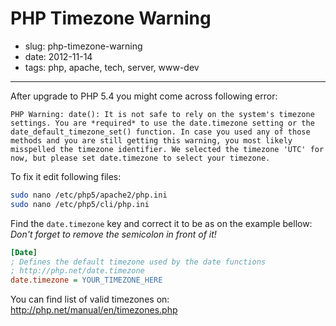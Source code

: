 # PHP Timezone Warning

- slug: php-timezone-warning
- date: 2012-11-14
- tags: php, apache, tech, server, www-dev

----------------------------

After upgrade to PHP 5.4 you might come across following error:

	PHP Warning: date(): It is not safe to rely on the system's timezone settings. You are *required* to use the date.timezone setting or the date_default_timezone_set() function. In case you used any of those methods and you are still getting this warning, you most likely misspelled the timezone identifier. We selected the timezone 'UTC' for now, but please set date.timezone to select your timezone.

To fix it edit following files:

````bash
sudo nano /etc/php5/apache2/php.ini
sudo nano /etc/php5/cli/php.ini
````

Find the `date.timezone` key and correct it to be as on the example bellow:<br>
_Don't forget to remove the semicolon in front of it!_

````ini
[Date]
; Defines the default timezone used by the date functions
; http://php.net/date.timezone
date.timezone = YOUR_TIMEZONE_HERE
````

You can find list of valid timezones on: http://php.net/manual/en/timezones.php